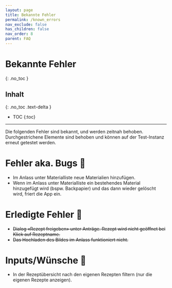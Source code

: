 ```yaml
---
layout: page
title: Bekannte Fehler
permalink: /known_errors
nav_exclude: false
has_children: false
nav_order: 8
parent: FAQ
---
```

# Bekannte Fehler
{: .no_toc }
## Inhalt
{: .no_toc .text-delta }

- TOC
{:toc}

---

Die folgenden Fehler sind bekannt, und werden zeitnah behoben. Durchgestrichene Elemente sind behoben und können auf der Test-Instanz erneut getestet werden.

# Fehler aka. Bugs 🐞


- Im Anlass unter Materialliste neue Materialien hinzufügen.
- Wenn im Anlass unter Materialliste ein bestehendes Material hinzugefügt wird (bspw. Backpapier) und das dann wieder gelöscht wird, friert die App ein.

# Erledigte Fehler 🔫
* ~~Dialog «Rezept freigeben» unter Anträge. Rezept wird nicht geöffnet bei Klick auf Rezeptname.~~
* ~~Das Hochladen des Bildes im Anlass funktioniert nicht.~~


# Inputs/Wünsche 🎁
* In der Rezeptübersicht nach den eigenen Rezepten filtern (nur die eigenen Rezepte anzeigen).
